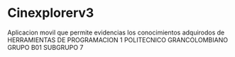 # Cinexplorerv3
Aplicacion movil que permite evidencias los conocimientos adquirodos de HERRAMIENTAS DE PROGRAMACION 1 POLITECNICO GRANCOLOMBIANO  GRUPO B01 SUBGRUPO 7

